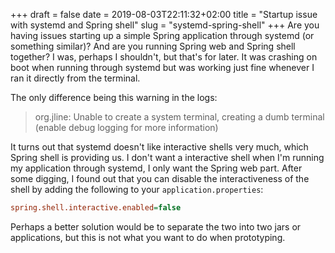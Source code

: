 +++ 
draft = false
date = 2019-08-03T22:11:32+02:00
title = "Startup issue with systemd and Spring shell"
slug = "systemd-spring-shell" 
+++
Are you having issues starting up a simple Spring application through systemd (or something similar)?
And are you running Spring web and Spring shell together? I was, perhaps I shouldn't, but that's for later. It was crashing on boot when running through systemd but was working just fine whenever I ran it directly from the terminal.

The only difference being this warning in the logs:

> org.jline: Unable to create a system terminal, creating a dumb terminal (enable debug logging for more information)

It turns out that systemd doesn't like interactive shells very much, which Spring shell is providing us. I don't want a interactive shell when I'm running my application through systemd, I only want the Spring web part. After some digging, I found out that you can disable 
the interactiveness of the shell by adding the following to your `application.properties`:

```ini
spring.shell.interactive.enabled=false
```

Perhaps a better solution would be to separate the two into two jars or applications, but this is not what you want to do when prototyping.